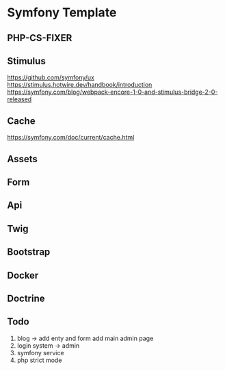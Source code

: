 # Symfony Template

## PHP-CS-FIXER


## Stimulus
https://github.com/symfony/ux
https://stimulus.hotwire.dev/handbook/introduction
https://symfony.com/blog/webpack-encore-1-0-and-stimulus-bridge-2-0-released

## Cache
https://symfony.com/doc/current/cache.html

## Assets


## Form


## Api


## Twig


## Bootstrap


## Docker


## Doctrine


## Todo

1. blog -> add enty and form add main admin page
6. login system -> admin
7. symfony service
8. php strict mode